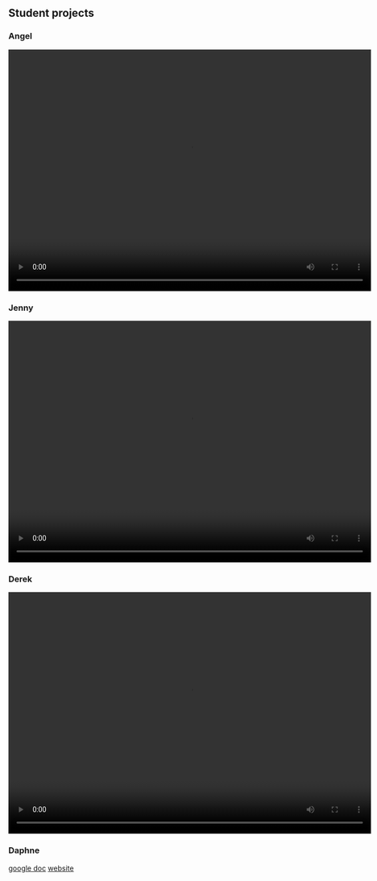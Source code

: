 ## Student projects

### Angel

<video width="720" height="480" controls>
  <source src="Angel Final.mp4" type="video/mp4">
  Your browser does not support the video tag.
</video>


### Jenny

<video width="720" height="480" controls>
  <source src="Jenny Final.mp4" type="video/mp4">
  Your browser does not support the video tag.
</video>

### Derek

<video width="720" height="480" controls>
  <source src="Derek Final.mp4" type="video/mp4">
  Your browser does not support the video tag.
</video>

### Daphne
[google doc](https://docs.google.com/document/d/1K77SN8qMTRKJAMl5e85I8-2Kf9Y8UXXWvILriCR7-v8/edit#)
[website](https://mypythonprojectin2020.github.io/python2021hoppergame/)




